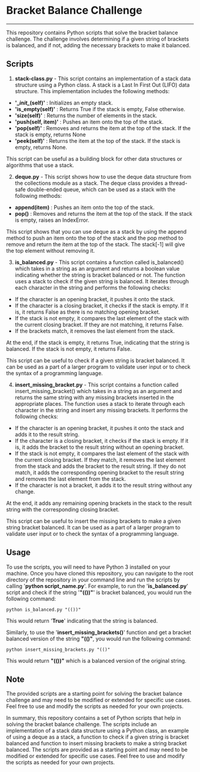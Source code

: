 # Bracket Balance Challenge

----
This repository contains Python scripts that solve the bracket balance challenge. The challenge involves determining if 
a given string of brackets is balanced, and if not, adding the necessary brackets to make it balanced.

## Scripts

1. **stack-class.py** - This script contains an implementation of a stack data structure using a Python class.
A stack is a Last In First Out (LIFO) data structure. This implementation includes the following methods:
* **'\__init\__(self)'** : Initializes an empty stack.
* **'is_empty(self)'** : Returns True if the stack is empty, False otherwise.
* **'size(self)'** : Returns the number of elements in the stack.
* **'push(self, item)'** : Pushes an item onto the top of the stack.
* **'pop(self)'** : Removes and returns the item at the top of the stack. If the stack is empty, returns None 
* **'peek(self)'** : Returns the item at the top of the stack. If the stack is empty, returns None.

This script can be useful as a building block for other data structures or algorithms that use a stack.

2. **deque.py** - This script shows how to use the deque data structure from the collections module as a stack. 
The deque class provides a thread-safe double-ended queue, which can be used as a stack with the following methods:
* **append(item)** : Pushes an item onto the top of the stack.
* **pop()** : Removes and returns the item at the top of the stack. If the stack is empty, raises an IndexError.

This script shows that you can use deque as a stack by using the append method to push an item onto the top of the 
stack and the pop method to remove and return the item at the top of the stack. The stack[-1] will give the top 
element without removing it.

3. **is_balanced.py** - This script contains a function called is_balanced() which takes in a string as an argument and 
returns a boolean value indicating whether the string is bracket balanced or not. The function uses a stack to check if 
the given string is balanced. It iterates through each character in the string and performs the following checks:
* If the character is an opening bracket, it pushes it onto the stack.
* If the character is a closing bracket, it checks if the stack is empty. If it is, it returns False as there is no 
matching opening bracket.
* If the stack is not empty, it compares the last element of the stack with the current closing bracket. If they are 
not matching, it returns False.
* If the brackets match, it removes the last element from the stack.

At the end, if the stack is empty, it returns True, indicating that the string is balanced. If the stack is not empty, 
it returns False.

This script can be useful to check if a given string is bracket balanced. It can be used as a part of a larger program 
to validate user input or to check the syntax of a programming language.

4. **insert_missing_bracket.py** - This script contains a function called insert_missing_bracket() which takes in a 
string as an argument and returns the same string with any missing brackets inserted in the appropriate places.
The function uses a stack to iterate through each character in the string and insert any missing brackets. It performs 
the following checks:
* If the character is an opening bracket, it pushes it onto the stack and adds it to the result string.
* If the character is a closing bracket, it checks if the stack is empty. If it is, it adds the bracket to the result 
string without an opening bracket.
* If the stack is not empty, it compares the last element of the stack with the current closing bracket. If they 
match, it removes the last element from the stack and adds the bracket to the result string. If they do not match, 
it adds the corresponding opening bracket to the result string and removes the last element from the stack.
* If the character is not a bracket, it adds it to the result string without any change.

At the end, it adds any remaining opening brackets in the stack to the result string with the corresponding 
closing bracket.

This script can be useful to insert the missing brackets to make a given string bracket balanced. It can be used as 
a part of a larger program to validate user input or to check the syntax of a programming language.

## Usage

To use the scripts, you will need to have Python 3 installed on your machine. Once you have cloned this repository, 
you can navigate to the root directory of the repository in your command line and run the scripts by calling '**python 
script_name.py**'. For example, to run the '**is_balanced.py**' script and check if the string '**"(())"**' is bracket 
balanced, you would run the following command:

    python is_balanced.py "(())"

This would return '**True**' indicating that the string is balanced.

Similarly, to use the '**insert_missing_brackets()**' function and get a bracket balanced version of the string 
**"(()"**, you would run the following command:

    python insert_missing_brackets.py "(()"

This would return **"(())"** which is a balanced version of the original string.

## Note

The provided scripts are a starting point for solving the bracket balance challenge and may need to be modified or 
extended for specific use cases. Feel free to use and modify the scripts as needed for your own projects.

In summary, this repository contains a set of Python scripts that help in solving the bracket balance challenge. 
The scripts include an implementation of a stack data structure using a Python class, an example of using a deque as 
a stack, a function to check if a given string is bracket balanced and function to insert missing brackets to make a 
string bracket balanced. The scripts are provided as a starting point and may need to be modified or extended for 
specific use cases. Feel free to use and modify the scripts as needed for your own projects.

